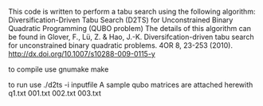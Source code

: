 This code is written to perform a tabu search using the following algorithm:
Diversification-Driven Tabu Search (D2TS) for Unconstrained Binary Quadratic Programming  (QUBO problem)
The details of this algorithm can be found in
 Glover, F., Lü, Z. & Hao, J.-K. Diversifcation-driven tabu search for unconstrained binary quadratic problems. 4OR 8, 23-253 (2010). http://dx.doi.org/10.1007/s10288-009-0115-y

to compile use gnumake
make

to run use
./d2ts -i inputfile
A sample qubo matrices are attached herewith
q1.txt
001.txt
002.txt
003.txt
